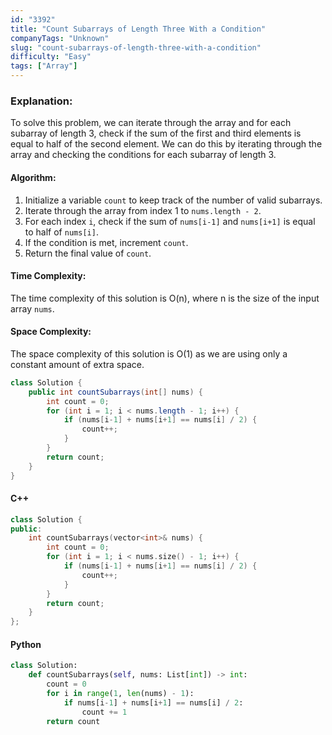 ```yaml
---
id: "3392"
title: "Count Subarrays of Length Three With a Condition"
companyTags: "Unknown"
slug: "count-subarrays-of-length-three-with-a-condition"
difficulty: "Easy"
tags: ["Array"]
---
```


### Explanation:
To solve this problem, we can iterate through the array and for each subarray of length 3, check if the sum of the first and third elements is equal to half of the second element. We can do this by iterating through the array and checking the conditions for each subarray of length 3.

#### Algorithm:
1. Initialize a variable `count` to keep track of the number of valid subarrays.
2. Iterate through the array from index 1 to `nums.length - 2`.
3. For each index `i`, check if the sum of `nums[i-1]` and `nums[i+1]` is equal to half of `nums[i]`.
4. If the condition is met, increment `count`.
5. Return the final value of `count`.

#### Time Complexity:
The time complexity of this solution is O(n), where n is the size of the input array `nums`.

#### Space Complexity:
The space complexity of this solution is O(1) as we are using only a constant amount of extra space.

```java
class Solution {
    public int countSubarrays(int[] nums) {
        int count = 0;
        for (int i = 1; i < nums.length - 1; i++) {
            if (nums[i-1] + nums[i+1] == nums[i] / 2) {
                count++;
            }
        }
        return count;
    }
}
```

#### C++
```cpp
class Solution {
public:
    int countSubarrays(vector<int>& nums) {
        int count = 0;
        for (int i = 1; i < nums.size() - 1; i++) {
            if (nums[i-1] + nums[i+1] == nums[i] / 2) {
                count++;
            }
        }
        return count;
    }
};
```

#### Python
```python
class Solution:
    def countSubarrays(self, nums: List[int]) -> int:
        count = 0
        for i in range(1, len(nums) - 1):
            if nums[i-1] + nums[i+1] == nums[i] / 2:
                count += 1
        return count
```